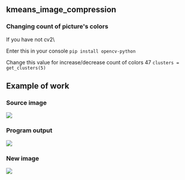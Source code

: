 ## kmeans_image_compression

### Changing count of picture's colors

If you have not cv2\

Enter this in your console  `pip install opencv-python`

Change this value for increase/decrease count of colors
47    `clusters = get_clusters(5)`

## Example of work

### Source image
![](https://ia.wampi.ru/2022/04/08/your_image.jpg)
### Program output
![](https://ie.wampi.ru/2022/04/08/zxc.png)
### New image
![](https://ia.wampi.ru/2022/04/08/your_new_image.jpg)
